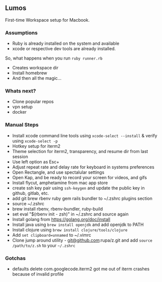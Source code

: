 Lumos
---

First-time Workspace setup for Macbook.

### Assumptions
- Ruby is already installed on the system and available
- xcode or respective dev tools are already installed.

So, what happens when you run `ruby runner.rb`
- Creates workspace dir
- Install homebrew
- And then all the magic...

### Whats next?
- Clone popular repos
- vpn setup
- docker

### Manual Steps
- Install xcode command line tools using `xcode-select --install` & verify using `xcode-select -p`
- Hotkey setup for iterm2
- Theme selection for iterm2, transparency, and resume dir from last session
- Use left option as Esc+
- Adjust repeat rate and delay rate for keyboard in systems preferences
- Open Rectangle, and use spectalular settings
- Open Kap, and be ready to record your screen for videos, and gifs
- Install flycut, amphetamine from mac app store
- create ssh key pair using `ssh-keygen` and update the public key in github, gitlab, etc.
- add git brew rbenv ruby gem rails bundler to ~/.zshrc plugins section
- source ~/.zshrc
- brew install rbenv, rbenv-bundler, ruby-build
- set eval "$(rbenv init - zsh)" in ~/.zshrc and source again
- Install golang from https://golang.org/doc/install
- Install java using `brew install openjdk` and add openjdk to PATH
- Install clojure using `brew install clojure/tools/clojure`
- Add `set clipboard=unnamed` to ~/.vimrc
- Clone jump around utility - git@github.com:rupa/z.git and add `source
  /path/to/z.sh` to your `~/.zshrc`

### Gotchas
- defaults delete com.googlecode.iterm2 got me out of iterm crashes because of invalid profile
